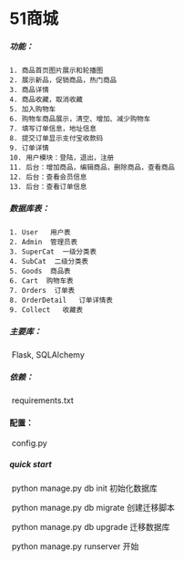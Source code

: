 # 51商城
##### 功能：

	1. 商品首页图片展示和轮播图
 	2. 展示新品，促销商品，热门商品
 	3. 商品详情
 	4. 商品收藏，取消收藏
 	5. 加入购物车
 	6. 购物车商品展示，清空、增加、减少购物车
 	7. 填写订单信息，地址信息
 	8. 提交订单显示支付宝收款码
 	9. 订单详情
 	10. 用户模块：登陆，退出，注册
 	11. 后台：增加商品，编辑商品，删除商品，查看商品
 	12. 后台：查看会员信息
 	13. 后台：查看订单信息

##### 数据库表：

	1. User   用户表
 	2. Admin  管理员表
 	3. SuperCat  一级分类表
 	4. SubCat  二级分类表
 	5. Goods  商品表
 	6. Cart  购物车表
 	7. Orders  订单表
 	8. OrderDetail   订单详情表
 	9. Collect   收藏表

##### 主要库：

​	Flask, SQLAlchemy

##### 依赖：

​	requirements.txt

#### 配置：

​	config.py

##### quick start

​	python manage.py db init    初始化数据库

​	python manage.py db migrate    创建迁移脚本

​	python manage.py db upgrade    迁移数据库

​	python manage.py  runserver    开始



